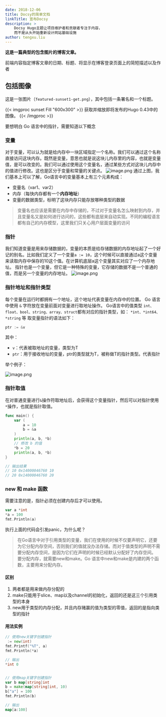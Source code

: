 ```yaml
---
date: 2018-12-06
title: Docsy的简单文档
linkTitle: 宣布Docsy
description: >
    Docsy Hugo主题让项目维护者和贡献者专注于内容，
    而不是从头开始重新设计网站基础设施
author: tengxu.liu
---
```


**这是一篇典型的包含图片的博客文章。**

前端内容指定博客文章的日期、标题、将显示在博客登录页面上的简短描述以及作者

## 包括图像

这是一张图片（`featured-sunset1-get.png`），其中包括一条署名和一个标题。

{{< imgproc sunset Fill "600x300" >}}
获取并缩放即将发布的Hugo 0.43中的图像。
{{< /imgproc >}}

要想明白 Go 语言中的指针，需要知道以下概念

### 变量

对于变量，可以认为就是给内存中一块区域指定一个名称。我们可以通过这个名称直接访问这块内存。既然是变量，意思也就是说这块儿内存里的内容，也就是变量值，是可以改变的。我们可以通过使用这个变量名，通过某些方式对这块儿内存中的值进行修改。这也是区分于变量和常量的关键点。
![image.png](https://cdn.nlark.com/yuque/0/2023/png/27548527/1691115571463-f5cfb6ed-d25c-4c61-9d6c-ab1793b23848.png#averageHue=%23fdfcfc&clientId=ue58ec17d-c322-4&from=paste&height=515&id=u68c143ea&originHeight=337&originWidth=531&originalType=binary&ratio=2&rotation=0&showTitle=false&size=67482&status=done&style=none&taskId=u7fff5003-099d-41f1-b638-320c57bc3ec&title=&width=812)
通过上图，我们基本上可以了解，Go语言中的变量基本上有三个元素构成：

- 变量名（var1、var2）
- 内存（每快内存都有一个**内存地址**）
- 变量的数据类型，标明了这块内存只能存放哪种类型的数据

> 变量名也应该是需要在内存中存储的，不过对于变量名怎么映射到内存，并且变量名又是如何进行访问的，这些都有底层来自动实现。不同的编程语言都有自己的内存模型，这里我们只关心用户层面变量的访问


### 指针

我们知道变量是用来存储数据的，变量的本质是给存储数据的内存地址起了一个好记的别名。比如我们定义了一个变量`a := 10`，这个时候可以直接通过a这个变量来读取内存中保存的10这个值。在计算机底层a这个变量其实对应了一个内存地址。
指针也是一个变量，但它是一种特殊的变量，它存储的数据不是一个普通的值，而是另一个变量的内存地址。
![image.png](https://cdn.nlark.com/yuque/0/2023/png/27548527/1691116027864-2392cebd-4920-428c-96b6-b60b9cad75e1.png#averageHue=%23f4f2ea&clientId=ue58ec17d-c322-4&from=paste&height=462&id=u1d07e113&originHeight=444&originWidth=750&originalType=binary&ratio=2&rotation=0&showTitle=false&size=158656&status=done&style=none&taskId=u3985f9d1-d7a2-42c8-9e7d-c28e450079c&title=&width=780)

### 指针地址和指针类型

每个变量在运行时都拥有一个地址，这个地址代表变量在内存中的位置。
Go 语言中使用 `&` 字符放在变量前面对变量进行取地址操作。
Go语言中的值类型 `int、float、bool、string、array、struct`都有对应的指针类型，如：
`*int、*int64、*string` 等
取变量指针的语法如下：

```go
ptr := &v
```

其中：

- `v`：代表被取地址的变量，类型为T
- `ptr`：用于接收地址的变量，ptr的类型就为T，被称做T的指针类型。代表指针

举个例子：

![image.png](https://cdn.nlark.com/yuque/0/2023/png/27548527/1691116408360-01c35c46-436b-4d26-8135-31bb4620b63b.png#averageHue=%23f5f3f3&clientId=ue58ec17d-c322-4&from=paste&height=521&id=u6d872bcd&originHeight=487&originWidth=750&originalType=binary&ratio=2&rotation=0&showTitle=false&size=90628&status=done&style=none&taskId=uda9263b9-e796-42bc-a6a8-b112591aaa6&title=&width=802)

### 指针取值

在对普通变量进行`&`操作符取地址后，会获得这个变量指针，然后可以对指针使用`*`操作，也就是指针取值。

```go
func main() {
	var (
		a = 10
		b = &a
	)
	println(a, b, *b)
	// 修改 b 的值
	*b = 20
	println(a, b, *b)
}

// 输出结果
// 10 0x14000046760 10
// 20 0x14000046760 20
```

### new 和 make 函数

需要注意的是，指针必须在创建内存后才可以使用。

```go
var a *int
*a = 100
fmt.Println(a)
```

执行上面的代码会引发panic，为什么呢？

> 在Go语言中对于引用类型的变量，我们在使用的时候不仅要声明它，还要为它分配内存空间，否则我们的值就没办法存储。而对于值类型的声明不需要分配内存空间，是因为它们在声明的时候已经默认分配好了内存空间。
> 要分配内存，就需要new和make。Go 语言中new和make是内建的两个函数，主要用来分配内存。

#### 区别

1. 两者都是用来做内存分配的
2. make只能用于slice、map以及channel的初始化，返回的还是这三个引用类型的本身
3. new用于类型的内存分配，并且内存赌赢的值为类型的零值，返回的是指向类型的指针

#### 用法实例

```go
// 使用new关键字创建指针
 := new(int)
fmt.Printf("%T", a)
fmt.Println(*a)

// 输出
*int 0


// 使用map关键字创建指针
var b map[string]int
b = make(map[string]int, 10)
b["a"] = 100
fmt.Println(b)

// 输出
map[a:100]
```

### 


